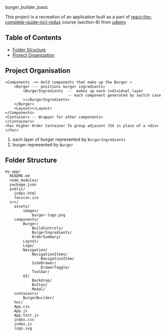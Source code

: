 burger_builder_basic

This project is a recreation of an application built as a part of  [react-the-complete-guide-incl-redux](https://www.udemy.com/react-the-complete-guide-incl-redux/) course (section-8) from [udemy](https://www.udemy.com/)
## Table of Contents

- [Folder Structure](#folder-structure)
- [Project Organization](#project-organization)


## Project Organisation

```
<Components -<> Hold components that make up the Burger >
    <Burger --- positions burger ingredients>
        <BurgerIngredients  --  makes up each individual layer 
                            -- each component generated by switch case
        ></BurgerIngredients>
    </Burger>
    <Layout></Layout>
</Components>
<Containers -- Wrapper for other components>
</Containers>
<hoc Higher Order Container To group adjacent JSX in place of a <div> </hoc>
```

1. each layer of burger represented by `BurgerIngredients`
2. burger represented by `Burger`

## Folder Structure

```
my-app/
  README.md
  node_modules/
  package.json
  public/
    index.html
    favicon.ico
  src/
    assets/
        images/
            burger-logo.png 
    components/
        Burger/
            BuildControls/
            BurgerIngredients/
            OrderSummary/
        Layout/
        Logo/
        Navigation/
            NavigationItems/
                NavigationItem/
            SideDrawer/
                DrawerToggle/
            Toolbar/
        UI/
            Backdrop/
            Button/
            Modal/
    containers/
        BurgerBuilder/
    hoc/        
    App.css
    App.js
    App.test.js
    index.css
    index.js
    logo.svg
```